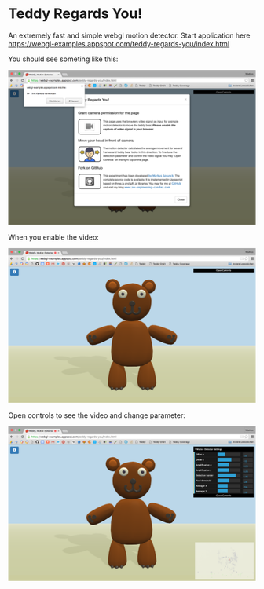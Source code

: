 Teddy Regards You!
==================

An extremely fast and simple webgl motion detector. Start application here https://webgl-examples.appspot.com/teddy-regards-you/index.html

You should see someting like this:

![alt tag](https://raw.githubusercontent.com/markussprunck/webgl-motion-detector/master/main-start.png)

When you enable the video:

![alt tag](https://raw.githubusercontent.com/markussprunck/webgl-motion-detector/master/main-camera-on.png)

Open controls to see the video and change parameter:

![alt tag](https://raw.githubusercontent.com/markussprunck/webgl-motion-detector/master/main-camera-on-controls-on.png)



